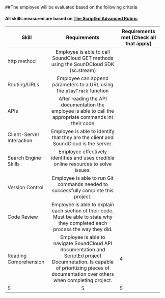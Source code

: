 ##The employee will be evaluated based on the following criteria
#### All skills measured are based on [The ScriptEd Advanced Rubric]()

| Skill | Requirements | Requirements met  (Check all that apply)| 
|-------|:-------:|------ |  
| http method | Employee is able to call SoundCloud GET methods using the SounDCloud SDK (sc.stream) | |
| Routing/URLs | Employee can append parameters to a URL using the ```playTrack``` function |  |
| APIs | After reading the API documentation the employee is able to call the appropriate commands int their code |  |
| Client-Server Interaction | Employee is able to identify that they are the client and SoundCloud is the server. |  |
| Search Engine Skills | Employee effectively identifies and uses credible online resources to solve issues. |  |
| Version Control | Employee is able to run Git commands needed to successfully complete this project. | |
| Code Review | Employee is able to explain each section of their code. Must be able to state why they completed each process the way they did.  |  |
| Reading Comprehension | Employee is able to navigate SoundCloud API documentation and ScriptEd project Documnetation. Is capable of prioritizing pieces of documentation over others when completing project. | 4 | 
| 5 | 5 | 5 | 
